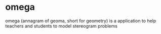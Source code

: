 # omega
omega (annagram of geoma, short for geometry) is a application to help teachers and students to model stereogram problems

